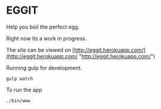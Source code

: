 EGGIT
=====

Help you boil the perfect egg.

Right now its a work in progress.

The site can be viewed on [http://eggit.herokuapp.com/](http://eggit.herokuapp.com/ "http://eggit.herokuapp.com/")

Running gulp for development.

`gulp watch`

To run the app

`./bin/www`